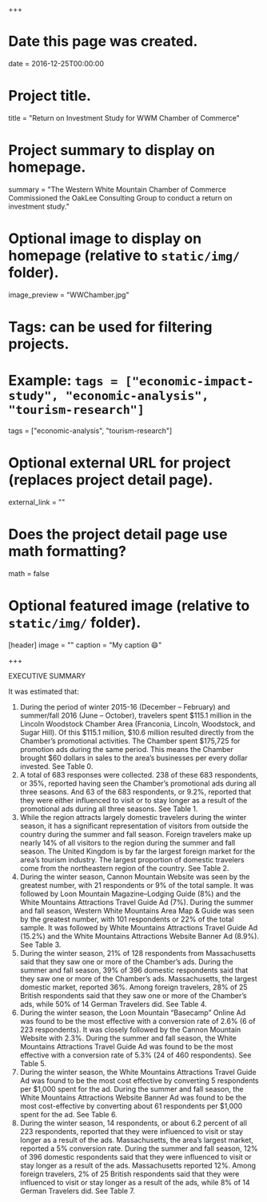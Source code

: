 +++
# Date this page was created.
date = 2016-12-25T00:00:00

# Project title.
title = "Return on Investment Study for WWM Chamber of Commerce"

# Project summary to display on homepage.
summary = "The Western White Mountain Chamber of Commerce Commissioned the OakLee Consulting Group to conduct a return on investment study."

# Optional image to display on homepage (relative to `static/img/` folder).
image_preview = "WWChamber.jpg"

# Tags: can be used for filtering projects.
# Example: `tags = ["economic-impact-study", "economic-analysis", "tourism-research"]`
tags = ["economic-analysis", "tourism-research"]

# Optional external URL for project (replaces project detail page).
external_link = ""

# Does the project detail page use math formatting?
math = false

# Optional featured image (relative to `static/img/` folder).
[header]
image = ""
caption = "My caption :smile:"

+++

EXECUTIVE SUMMARY

It was estimated that:

1. During the period of winter 2015-16 (December – February) and summer/fall 2016 (June – October), travelers spent $115.1 million in the Lincoln Woodstock Chamber Area (Franconia, Lincoln, Woodstock, and Sugar Hill). Of this $115.1 million, $10.6 million resulted directly from the Chamber’s promotional activities. The Chamber spent $175,725 for promotion ads during the same period. This means the Chamber brought $60 dollars in sales to the area’s businesses per every dollar invested. See Table 0.
2. A total of 683 responses were collected. 238 of these 683 respondents, or 35%, reported having seen the Chamber’s promotional ads during all three seasons. And 63 of the 683 respondents, or 9.2%, reported that they were either influenced to visit or to stay longer as a result of the promotional ads during all three seasons. See Table 1.
3. While the region attracts largely domestic travelers during the winter season, it has a significant representation of visitors from outside the country during the summer and fall season. Foreign travelers make up nearly 14% of all visitors to the region during the summer and fall season. The United Kingdom is by far the largest foreign market for the area’s tourism industry. The largest proportion of domestic travelers come from the northeastern region of the country. See Table 2.
4. During the winter season, Cannon Mountain Website was seen by the greatest number, with 21 respondents or 9% of the total sample. It was followed by Loon Mountain Magazine–Lodging Guide (8%) and the White Mountains Attractions Travel Guide Ad (7%). During the summer and fall season, Western White Mountains Area Map & Guide was seen by the greatest number, with 101 respondents or 22% of the total sample. It was followed by White Mountains Attractions Travel Guide Ad (15.2%) and the White Mountains Attractions Website Banner Ad (8.9%). See Table 3.
5. During the winter season, 21% of 128 respondents from Massachusetts said that they saw one or more of the Chamber’s ads. During the summer and fall season, 39% of 396 domestic respondents said that they saw one or more of the Chamber’s ads. Massachusetts, the largest domestic market, reported 36%. Among foreign travelers, 28% of 25 British respondents said that they saw one or more of the Chamber’s ads, while 50% of 14 German Travelers did. See Table 4. 
6. During the winter season, the Loon Mountain “Basecamp” Online Ad was found to be the most effective with a conversion rate of 2.6% (6 of 223 respondents). It was closely followed by the Cannon Mountain Website with 2.3%. During the summer and fall season, the White Mountains Attractions Travel Guide Ad was found to be the most effective with a conversion rate of 5.3% (24 of 460 respondents). See Table 5. 
7. During the winter season, the White Mountains Attractions Travel Guide Ad was found to be the most cost effective by converting 5 respondents per $1,000 spent for the ad. During the summer and fall season, the White Mountains Attractions Website Banner Ad was found to be the most cost-effective by converting about 61 respondents per $1,000 spent for the ad. See Table 6.
8. During the winter season, 14 respondents, or about 6.2 percent of all 223 respondents, reported that they were influenced to visit or stay longer as a result of the ads. Massachusetts, the area’s largest market, reported a 5% conversion rate. During the summer and fall season, 12% of 396 domestic respondents said that they were influenced to visit or stay longer as a result of the ads. Massachusetts reported 12%. Among foreign travelers, 2% of 25 British respondents said that they were influenced to visit or stay longer as a result of the ads, while 8% of 14 German Travelers did. See Table 7.
